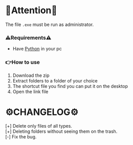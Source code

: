 # 🚨Attention🚨

The file `.exe` must be run as administrator.

### ⚠️Requirements⚠️ <br>
  - Have [Python](https://www.python.org/downloads/) in your pc

### 👉How to use 
1. Download the zip
2. Extract folders to a folder of your choice
3. The shortcut file you find you can put it on the desktop
4. Open the link file

# ⚙CHANGELOG⚙ 
  [+] Delete only files of all types.<br>
  [+] Deleting folders without seeing them on the trash.<br>
  [-] Fix the bug.
